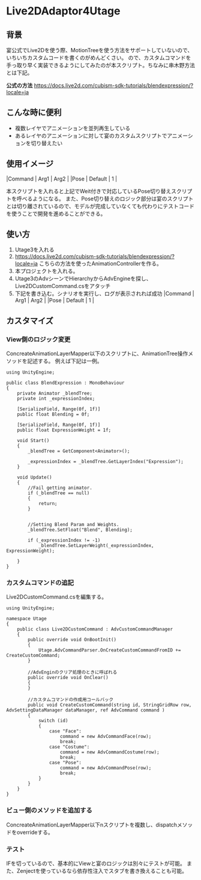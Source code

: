 # Live2DAdaptor4Utage

## 背景
宴公式でLive2Dを使う際、MotionTreeを使う方法をサポートしていないので、いちいちカスタムコードを書くのがめんどくさい。
ので、カスタムコマンドを手っ取り早く実装できるようにしてみたのが本スクリプト。ちなみに串木野方法とは下記。

**公式の方法**
https://docs.live2d.com/cubism-sdk-tutorials/blendexpression/?locale=ja


## こんな時に便利
- 複数レイヤでアニメーションを並列再生している
- あるレイヤのアニメーションに対して宴のカスタムスクリプトでアニメーションを切り替えたい

## 使用イメージ

|Command | Arg1 | Arg2 |
|Pose | Default | 1 |

本スクリプトを入れると上記でWeit付きで対応しているPose切り替えスクリプトを呼べるようになる。
また、Pose切り替えのロジック部分は宴のスクリプトとは切り離されているので、モデルが完成していなくても代わりにテストコードを使うことで開発を進めることができる。

## 使い方
1. Utage3を入れる
2. https://docs.live2d.com/cubism-sdk-tutorials/blendexpression/?locale=ja こちらの方法を使ったAnimationControllerを作る。
3. 本プロジェクトを入れる。
4. Utage3のAdvシーンでHierarchyからAdvEngineを探し、Live2DCustomCommand.csをアタッチ
5. 下記を書き込む。シナリオを実行し、ログが表示されれば成功
|Command | Arg1 | Arg2 |
|Pose | Default | 1 |

## カスタマイズ

### View側のロジック変更
ConcreateAnimationLayerMapper以下のスクリプトに、AnimationTree操作メソッドを記述する。
例えば下記は一例。

```
using UnityEngine;
 
public class BlendExpression : MonoBehaviour
{
    private Animator _blendTree;
    private int _expressionIndex;
 
    [SerializeField, Range(0f, 1f)]
    public float Blending = 0f;
 
    [SerializeField, Range(0f, 1f)]
    public float ExpressionWeight = 1f;
 
    void Start()
    {
        _blendTree = GetComponent<Animator>();
 
        _expressionIndex = _blendTree.GetLayerIndex("Expression");
    }
 
    void Update()
    {
        //Fail getting animator.
        if (_blendTree == null)
        {
            return;
        }
 
 
        //Setting Blend Param and Weights.
        _blendTree.SetFloat("Blend", Blending);
 
        if (_expressionIndex != -1)
            _blendTree.SetLayerWeight(_expressionIndex, ExpressionWeight);
 
    }
}
```

### カスタムコマンドの追記
Live2DCustomCommand.csを編集する。

```
using UnityEngine;

namespace Utage
{
	public class Live2DCustomCommand : AdvCustomCommandManager
	{
		public override void OnBootInit()
		{
			Utage.AdvCommandParser.OnCreateCustomCommandFromID += CreateCustomCommand;
		}

		//AdvEnginのクリア処理のときに呼ばれる
		public override void OnClear()
		{
		}
 		
		//カスタムコマンドの作成用コールバック
		public void CreateCustomCommand(string id, StringGridRow row, AdvSettingDataManager dataManager, ref AdvCommand command )
		{
			switch (id)
			{
				case "Face":
					command = new AdvCommandFace(row);
					break;
				case "Costume":
					command = new AdvCommandCostume(row);
					break;
				case "Pose":
					command = new AdvCommandPose(row);
					break;
			}
		}
	}
}
```

### ビュー側のメソッドを追加する
ConcreateAnimationLayerMapper以下nスクリプトを複数し、dispatchメソッドをoverrideする。

### テスト
IFを切っているので、基本的にViewと宴のロジックは別々にテストが可能。
また、Zenjectを使っているなら依存性注入でスタブを書き換えることも可能。
